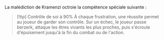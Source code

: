 La malédiction de Kramenzi octroie la compétence spéciale suivante :

> [!tip] Contrôle de soi à 90%
> À chaque frustration, une réussite permet au joueur de garder son contrôle. Sur un échec, le joueur passe berzerk, attaque les êtres vivants les plus proches, puis s'écroule d'épuisement jusqu'à la fin du combat ou de l'action.


